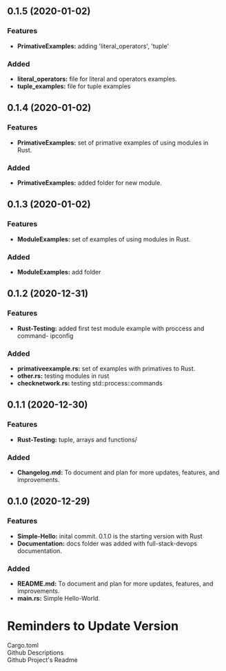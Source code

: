 <a name="0.1.5"></a>

## 0.1.5 (2020-01-02)
### Features
* **PrimativeExamples:** adding 'literal_operators', 'tuple'

### Added
* **literal_operators:** file for literal and operators examples.
* **tuple_examples:** file for tuple examples






<a name="0.1.4"></a>

## 0.1.4 (2020-01-02)
### Features
* **PrimativeExamples:** set of primative examples of using modules in Rust. 

### Added
* **PrimativeExamples:** added folder for new module.



<a name="0.1.3"></a>

## 0.1.3 (2020-01-02)
### Features
* **ModuleExamples:** set of examples of using modules in Rust. 

### Added
* **ModuleExamples:** add folder




<a name="0.1.2"></a>

## 0.1.2 (2020-12-31)
### Features
* **Rust-Testing:** added first test module example with proccess and command- ipconfig 

### Added
* **primativeexample.rs:** set of examples with primatives to Rust. 
* **other.rs:** testing modules in rust
* **checknetwork.rs:** testing std::process::commands

<a name="0.1.1"></a>

## 0.1.1 (2020-12-30)
### Features
* **Rust-Testing:** tuple, arrays and functions/ 

### Added
* **Changelog.md:** To document and plan for more updates, features, and improvements.



<a name="0.1.0"></a>

## 0.1.0 (2020-12-29) 

### Features
* **Simple-Hello:** inital commit. 0.1.0 is the starting version with Rust
* **Documentation:** docs folder was added with full-stack-devops documentation.

### Added
* **README.md:** To document and plan for more updates, features, and improvements.
* **main.rs:** Simple Hello-World.

# Reminders to Update Version
Cargo.toml  
Github Descriptions  
Github Project's Readme  

 










